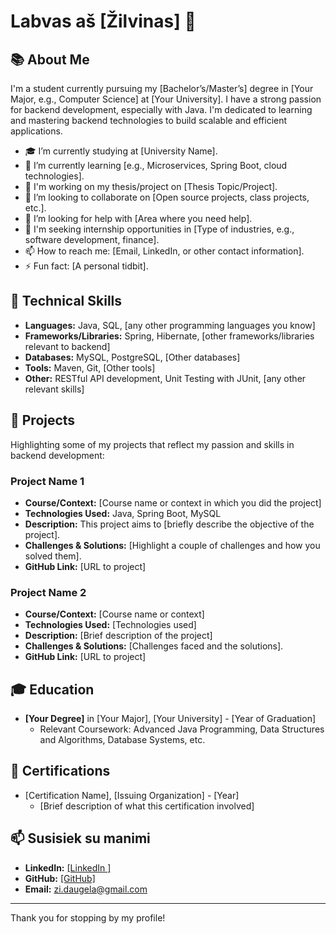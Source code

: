 # Labvas aš [Žilvinas] 🚀

## 📚 About Me
I'm a student currently pursuing my [Bachelor’s/Master’s] degree in [Your Major, e.g., Computer Science] at [Your University]. I have a strong passion for backend development, especially with Java. I'm dedicated to learning and mastering backend technologies to build scalable and efficient applications.

- 🎓 I’m currently studying at [University Name].
- 🌱 I’m currently learning [e.g., Microservices, Spring Boot, cloud technologies].
- 📝 I'm working on my thesis/project on [Thesis Topic/Project].
- 👯 I’m looking to collaborate on [Open source projects, class projects, etc.].
- 🤔 I’m looking for help with [Area where you need help].
- 💼 I'm seeking internship opportunities in [Type of industries, e.g., software development, finance].
- 📫 How to reach me: [Email, LinkedIn, or other contact information].
- ⚡ Fun fact: [A personal tidbit].

## 🔧 Technical Skills
- **Languages:** Java, SQL, [any other programming languages you know]
- **Frameworks/Libraries:** Spring, Hibernate, [other frameworks/libraries relevant to backend]
- **Databases:** MySQL, PostgreSQL, [Other databases]
- **Tools:** Maven, Git, [Other tools]
- **Other:** RESTful API development, Unit Testing with JUnit, [any other relevant skills]

## 📂 Projects
Highlighting some of my projects that reflect my passion and skills in backend development:

### Project Name 1
- **Course/Context:** [Course name or context in which you did the project]
- **Technologies Used:** Java, Spring Boot, MySQL
- **Description:** This project aims to [briefly describe the objective of the project].
- **Challenges & Solutions:** [Highlight a couple of challenges and how you solved them].
- **GitHub Link:** [URL to project]

### Project Name 2
- **Course/Context:** [Course name or context]
- **Technologies Used:** [Technologies used]
- **Description:** [Brief description of the project]
- **Challenges & Solutions:** [Challenges faced and the solutions].
- **GitHub Link:** [URL to project]

## 🎓 Education
- **[Your Degree]** in [Your Major], [Your University] - [Year of Graduation]
  - Relevant Coursework: Advanced Java Programming, Data Structures and Algorithms, Database Systems, etc.

## 📜 Certifications
- [Certification Name], [Issuing Organization] - [Year]
  - [Brief description of what this certification involved]

## 📫 Susisiek su manimi
- **LinkedIn:** [[LinkedIn ]](https://www.linkedin.com/in/%C5%BEilvinas-daug%C4%97la-993839263/)
- **GitHub:** [[GitHub]](https://github.com/Zilvis/Zilvis/)
- **Email:** zi.daugela@gmail.com

---

Thank you for stopping by my profile!
